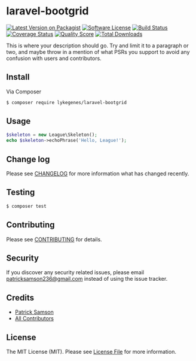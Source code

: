 # laravel-bootgrid

[![Latest Version on Packagist][ico-version]][link-packagist]
[![Software License][ico-license]](LICENSE.md)
[![Build Status][ico-travis]][link-travis]
[![Coverage Status][ico-scrutinizer]][link-scrutinizer]
[![Quality Score][ico-code-quality]][link-code-quality]
[![Total Downloads][ico-downloads]][link-downloads]

This is where your description should go. Try and limit it to a paragraph or two, and maybe throw in a mention of what
PSRs you support to avoid any confusion with users and contributors.

## Install

Via Composer

``` bash
$ composer require lykegenes/laravel-bootgrid
```

## Usage

``` php
$skeleton = new League\Skeleton();
echo $skeleton->echoPhrase('Hello, League!');
```

## Change log

Please see [CHANGELOG](CHANGELOG.md) for more information what has changed recently.

## Testing

``` bash
$ composer test
```

## Contributing

Please see [CONTRIBUTING](CONTRIBUTING.md) for details.

## Security

If you discover any security related issues, please email patricksamson236@gmail.com instead of using the issue tracker.

## Credits

- [Patrick Samson][link-author]
- [All Contributors][link-contributors]

## License

The MIT License (MIT). Please see [License File](LICENSE.md) for more information.

[ico-version]: https://img.shields.io/packagist/v/league/laravel-bootgrid.svg?style=flat-square
[ico-license]: https://img.shields.io/badge/license-MIT-brightgreen.svg?style=flat-square
[ico-travis]: https://img.shields.io/travis/thephpleague/laravel-bootgrid/master.svg?style=flat-square
[ico-scrutinizer]: https://img.shields.io/scrutinizer/coverage/g/thephpleague/laravel-bootgrid.svg?style=flat-square
[ico-code-quality]: https://img.shields.io/scrutinizer/g/thephpleague/laravel-bootgrid.svg?style=flat-square
[ico-downloads]: https://img.shields.io/packagist/dt/league/laravel-bootgrid.svg?style=flat-square

[link-packagist]: https://packagist.org/packages/league/laravel-bootgrid
[link-travis]: https://travis-ci.org/thephpleague/laravel-bootgrid
[link-scrutinizer]: https://scrutinizer-ci.com/g/thephpleague/laravel-bootgrid/code-structure
[link-code-quality]: https://scrutinizer-ci.com/g/thephpleague/laravel-bootgrid
[link-downloads]: https://packagist.org/packages/league/laravel-bootgrid
[link-author]: https://github.com/Lykegenes
[link-contributors]: ../../contributors
